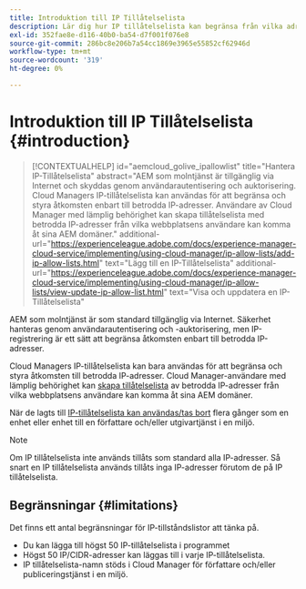 ```yaml
---
title: Introduktion till IP Tillåtelselista
description: Lär dig hur IP tillåtelselista kan begränsa från vilka adresser användare kan få åtkomst till dina AEM as a Cloud Service domäner.
exl-id: 352fae8e-d116-40b0-ba54-d7f001f076e8
source-git-commit: 286bc8e206b7a54cc1869e3965e55852cf62946d
workflow-type: tm+mt
source-wordcount: '319'
ht-degree: 0%

---
```



# Introduktion till IP Tillåtelselista {#introduction}

>[!CONTEXTUALHELP]
>id="aemcloud_golive_ipallowlist"
>title="Hantera IP-Tillåtelselista"
>abstract="AEM som molntjänst är tillgänglig via Internet och skyddas genom användarautentisering och auktorisering. Cloud Managers IP-tillåtelselista kan användas för att begränsa och styra åtkomsten enbart till betrodda IP-adresser. Användare av Cloud Manager med lämplig behörighet kan skapa tillåtelselista med betrodda IP-adresser från vilka webbplatsens användare kan komma åt sina AEM domäner."
>additional-url="https://experienceleague.adobe.com/docs/experience-manager-cloud-service/implementing/using-cloud-manager/ip-allow-lists/add-ip-allow-lists.html" text="Lägg till en IP-Tillåtelselista"
>additional-url="https://experienceleague.adobe.com/docs/experience-manager-cloud-service/implementing/using-cloud-manager/ip-allow-lists/view-update-ip-allow-list.html" text="Visa och uppdatera en IP-Tillåtelselista"

AEM som molntjänst är som standard tillgänglig via Internet. Säkerhet hanteras genom användarautentisering och -auktorisering, men IP-registrering är ett sätt att begränsa åtkomsten enbart till betrodda IP-adresser.

Cloud Managers IP-tillåtelselista kan bara användas för att begränsa och styra åtkomsten till betrodda IP-adresser. Cloud Manager-användare med lämplig behörighet kan [skapa tillåtelselista](/help/implementing/cloud-manager/ip-allow-lists/add-ip-allow-lists.md) av betrodda IP-adresser från vilka webbplatsens användare kan komma åt sina AEM domäner.

När de lagts till [IP-tillåtelselista kan användas/tas bort](/help/implementing/cloud-manager/ip-allow-lists/apply-allow-list.md) flera gånger som en enhet eller enhet till en författare och/eller utgivartjänst i en miljö.

>[!NOTE]
>
>Om IP tillåtelselista inte används tillåts som standard alla IP-adresser. Så snart en IP tillåtelselista används tillåts inga IP-adresser förutom de på IP tillåtelselista.

## Begränsningar {#limitations}

Det finns ett antal begränsningar för IP-tillståndslistor att tänka på.

* Du kan lägga till högst 50 IP-tillåtelselista i programmet
* Högst 50 IP/CIDR-adresser kan läggas till i varje IP-tillåtelselista.
* IP tillåtelselista-namn stöds i Cloud Manager för författare och/eller publiceringstjänst i en miljö.
